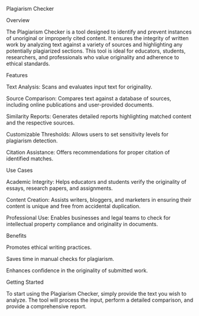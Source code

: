 Plagiarism Checker

Overview

The Plagiarism Checker is a tool designed to identify and prevent instances of unoriginal or improperly cited content. It ensures the integrity of written work by analyzing text against a variety of sources and highlighting any potentially plagiarized sections. This tool is ideal for educators, students, researchers, and professionals who value originality and adherence to ethical standards.

Features

Text Analysis: Scans and evaluates input text for originality.

Source Comparison: Compares text against a database of sources, including online publications and user-provided documents.

Similarity Reports: Generates detailed reports highlighting matched content and the respective sources.

Customizable Thresholds: Allows users to set sensitivity levels for plagiarism detection.

Citation Assistance: Offers recommendations for proper citation of identified matches.

Use Cases

Academic Integrity: Helps educators and students verify the originality of essays, research papers, and assignments.

Content Creation: Assists writers, bloggers, and marketers in ensuring their content is unique and free from accidental duplication.

Professional Use: Enables businesses and legal teams to check for intellectual property compliance and originality in documents.

Benefits

Promotes ethical writing practices.

Saves time in manual checks for plagiarism.

Enhances confidence in the originality of submitted work.

Getting Started

To start using the Plagiarism Checker, simply provide the text you wish to analyze. The tool will process the input, perform a detailed comparison, and provide a comprehensive report.
